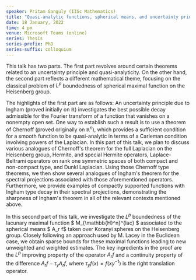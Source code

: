 ```yaml
---
speaker: Pritam Ganguly (IISc Mathematics)
title: "Quasi-analytic functions, spherical means, and uncertainty principles on Heisenberg groups and symmetric spaces"
date: 18 January, 2022
time: 4 pm
venue: Microsoft Teams (online)
series: Thesis
series-prefix: PhD
series-suffix: colloquium
---
```


This talk has two parts. The first part revolves around certain theorems related to an uncertainty principle and quasi-analyticity.
On the other hand, the second part reflects a different mathematical theme, focusing on the classical problem of $L^p$ boundedness
of spherical maximal function on the Heisenberg group.

The highlights of the first part are as follows:
An uncertainty principle due to Ingham (proved initially on $\mathbb{R}$) investigates the best possible decay admissible for the
Fourier transform of a function that vanishes on a nonempty open set. One way to establish such a result is to use a theorem of
Chernoff (proved originally on $\mathbb{R}^n$), which provides a sufficient condition for a smooth function to be quasi-analytic in
terms of a Carleman condition involving powers of the Laplacian.  In this part of this talk, we plan to discuss various analogues
of Chernoff's theorem for the full Laplacian on the Heisenberg group, Hermite, and special Hermite operators, Laplace-Beltrami
operators on rank one symmetric spaces of both compact and non-compact type, and Dunkl Laplacian.  Using those Chernoff type theorems,
we then show several analogues of Ingham's theorem for the spectral projections associated with those aforementioned operators.
Furthermore, we provide examples of compactly supported functions with Ingham type decay in their spectral projections, demonstrating
the sharpness of Ingham's theorem in all of the relevant contexts mentioned above.

In this second part of this talk, we investigate the $L^p$ boundedness of the lacunary maximal function $ M_{\mathbb{H}^n}^{lac} $
associated to the spherical means $ A_r f$ taken over Koranyi spheres on the Heisenberg group. Closely following an approach used by
M. Lacey in the Euclidean case, we obtain sparse bounds for these maximal functions leading to new unweighted and weighted estimates.
The key ingredients in the proof are the $L^p$ improving property of the operator $A_rf$ and a continuity property of the difference
$A_rf-\tau_y A_rf$, where $\tau_yf(x)=f(xy^{-1})$ is the right translation operator.
